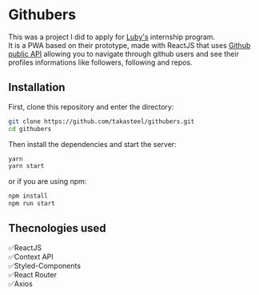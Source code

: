 # Githubers  
This was a project I did to apply for [Luby's](https://www.luby.com.br/en/home/) internship program.  
It is a PWA based on their prototype, made with ReactJS that uses [Github public API](https://docs.github.com/en/rest) allowing you to navigate through github users and see their profiles informations like followers, following and repos.  



## Installation 
First, clone this repository and enter the directory:
```bash
git clone https://github.com/takasteel/githubers.git
cd githubers
```
Then install the dependencies and start the server:
```bash
yarn
yarn start
```
or if you are using npm:
```bash
npm install
npm run start
```

## Thecnologies used
✅ReactJS  
✅Context API  
✅Styled-Components  
✅React Router  
✅Axios  